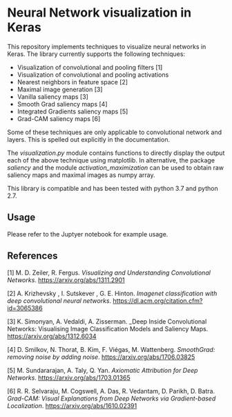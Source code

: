 # Neural Network visualization in Keras

This repository implements techniques to visualize neural networks in Keras. 
The library currently supports the following techniques:

* Visualization of convolutional and pooling filters [1]
* Visualization of convolutional and pooling activations
* Nearest neighbors in feature space [2]
* Maximal image generation [3]
* Vanilla saliency maps [3]
* Smooth Grad saliency maps [4]
* Integrated Gradients saliency maps [5]
* Grad-CAM saliency maps [6]

Some of these techniques are only applicable to convolutional network and layers. This is spelled out explicitly in the documentation.

The _visualization.py_ module contains functions to directly display the output each of the above technique using matplotlib.
In alternative, the package _saliency_ and the module _activation_maximization_ can be used to obtain raw saliency maps
and  maximal images as numpy array.

This library is compatible and has been tested with python 3.7 and python 2.7.

## Usage
Please refer to the Juptyer notebook for example usage.

## References

[1] M. D. Zeiler, R. Fergus. _Visualizing and Understanding Convolutional Networks_. https://arxiv.org/abs/1311.2901

[2] A. Krizhevsky , I. Sutskever , G. E. Hinton. _Imagenet classification with deep convolutional neural networks_. https://dl.acm.org/citation.cfm?id=3065386

[3] K. Simonyan, A. Vedaldi, A. Zisserman. _Deep Inside Convolutional Networks: Visualising Image Classification Models and Saliency Maps. https://arxiv.org/abs/1312.6034

[4] D. Smilkov, N. Thorat, B. Kim, F. Viégas, M. Wattenberg. _SmoothGrad: removing noise by adding noise_. https://arxiv.org/abs/1706.03825

[5] M. Sundararajan, A. Taly, Q. Yan. _Axiomatic Attribution for Deep Networks_. https://arxiv.org/abs/1703.01365

[6] R. R. Selvaraju, M. Cogswell, A. Das, R. Vedantam, D. Parikh, D. Batra. _Grad-CAM: Visual Explanations from Deep Networks via Gradient-based Localization_.
https://arxiv.org/abs/1610.02391